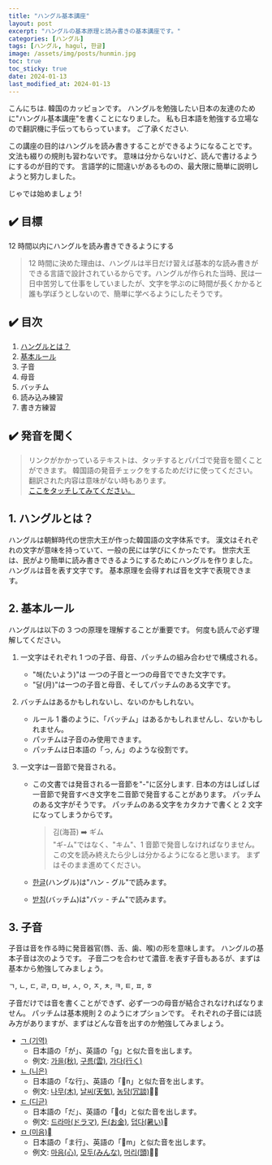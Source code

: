 ```yaml
---
title: "ハングル基本講座"
layout: post
excerpt: "ハングルの基本原理と読み書きの基本講座です。"
categories: [ハングル]
tags: [ハングル, hagul, 한글]
image: /assets/img/posts/hunmin.jpg
toc: true
toc_sticky: true
date: 2024-01-13
last_modified_at: 2024-01-13
---
```


こんにちは.
韓国のカッピョンです。
ハングルを勉強したい日本の友達のために"ハングル基本講座"を書くことになりました。
私も日本語を勉強する立場なので翻訳機に手伝ってもらっています。
ご了承ください.

この講座の目的はハングルを読み書きすることができるようになることです。
文法も綴りの規則も習わないです。
意味は分からないけど、読んで書けるようにするのが目的です。
言語学的に間違いがあるものの、最大限に簡単に説明しようと努力しました。

じゃでは始めましょう!

## ✔️ 目標

12 時間以内にハングルを読み書きできるようにする

> 12 時間に決めた理由は、ハングルは半日だけ習えば基本的な読み書きができる言語で設計されているからです。ハングルが作られた当時、民は一日中苦労して仕事をしていましたが、文字を学ぶのに時間が長くかかると誰も学ぼうとしないので、簡単に学べるようにしたそうです。

## ✔️ 目次

1. [ハングルとは？](#1-ハングルとは)
2. [基本ルール](#2-基本ルール)
3. 子音
4. 母音
5. バッチム
6. 読み込み練習
7. 書き方練習

## ✔️ 発音を聞く

> リンクがかかっているテキストは、タッチするとパパゴで発音を聞くことができます。
> 韓国語の発音チェックをするためだけに使ってください。 翻訳された内容は意味がない時もあります。  
> [ここをタッチしてみてください。](https://papago.naver.com/?sk=ko&tk=ja&hn=0&st=%EC%97%AC%EA%B8%B0%EB%A5%BC%20%ED%84%B0%EC%B9%98%ED%95%B4%EB%B3%B4%EC%84%B8%EC%9A%94.)

## 1. ハングルとは？

ハングルは朝鮮時代の世宗大王が作った韓国語の文字体系です。
漢文はそれぞれの文字が意味を持っていて、一般の民には学びにくかったです。
世宗大王は、民がより簡単に読み書きできるようにするためにハングルを作りました。
ハングルは音を表す文字です。 基本原理を会得すれば音を文字で表現できます。

## 2. 基本ルール

ハングルは以下の 3 つの原理を理解することが重要です。 何度も読んで必ず理解してください。

1. 一文字はそれぞれ 1 つの子音、母音、パッチムの組み合わせで構成される。
   - "해(たいよう)"は 一つの子音と一つの母音でできた文字です。
   - "달(月)"は一つの子音と母音、そしてパッチムのある文字です。
2. バッチムはあるかもしれないし、ないのかもしれない。
   - ルール 1 番のように、「バッチム」はあるかもしれませんし、ないかもしれません。
   - パッチムは子音のみ使用できます。
   - パッチムは日本語の「っ, ん」のような役割です。
3. 一文字は一音節で発音される。

   - この文書では発音される一音節を"-"に区分します. 日本の方はしばしば一音節で発音すべき文字を二音節で発音することがあります。 パッチムのある文字がそうです。 パッチムのある文字をカタカナで書くと 2 文字になってしまうからです。

     > 김(海苔) ➡️ ギム  
     > "ギ-ム"ではなく、"キム"、1 音節で発音しなければなりません。  
     > この文を読み終えたら少しは分かるようになると思います。 まずはそのまま進めてください。

   - [한글](https://papago.naver.com/?sk=ko&tk=ja&hn=0&st=%ED%95%9C%EA%B8%80)(ハングル)は"ハン - グル"で読みます。
   - [받침](https://papago.naver.com/?sk=ko&tk=ja&hn=0&st=%EB%B0%9B%EC%B9%A8)(バッチム)は"バッ - チム"で読みます。

## 3. 子音

子音は音を作る時に発音器官(唇、舌、歯、喉)の形を意味します。
ハングルの基本子音は次のようです。
子音二つを合わせて濃音.を表す子音もあるが、まずは基本から勉強してみましょう。

ㄱ, ㄴ, ㄷ, ㄹ, ㅁ, ㅂ, ㅅ, ㅇ, ㅈ, ㅊ, ㅋ, ㅌ, ㅍ, ㅎ

子音だけでは音を書くことができず、必ず一つの母音が結合されなければなりません。
パッチムは基本規則 2 のようにオプションです。
それぞれの子音には読み方がありますが、まずはどんな音を出すのか勉強してみましょう。

- [ㄱ (기역)](https://papago.naver.com/?sk=ko&tk=ja&hn=0&st=%E3%84%B1)
  - 日本語の「が」、英語の「g」と似た音を出します。
  - 例文: [가을(秋)](https://papago.naver.com/?sk=ko&tk=ja&hn=0&st=%EA%B0%80%EC%9D%84), [구름(雲)](https://papago.naver.com/?sk=ko&tk=ja&hn=0&st=%EA%B5%AC%EB%A6%84), [가다(行く)](https://papago.naver.com/?sk=ko&tk=ja&hn=0&st=%EA%B0%80%EB%8B%A4)
- [ㄴ (니은)](https://papago.naver.com/?sk=ko&tk=ja&hn=0&st=%E3%84%B4)
  - 日本語の「な行」、英語の「n」と似た音を出します。
  - 例文: [나무(木)](https://papago.naver.com/?sk=ko&tk=ja&hn=0&st=%EB%82%98%EB%AC%B4), [날씨(天気)](https://papago.naver.com/?sk=ko&tk=ja&hn=0&st=%EA%B0%80%EC%9D%84), [농담(冗談)](https://papago.naver.com/?sk=ko&tk=ja&hn=0&st=%EB%86%8D%EB%8B%B4)
- [ㄷ (디귿)](https://papago.naver.com/?sk=ko&tk=ja&hn=0&st=%E3%84%B7)
  - 日本語の「だ」、英語の「d」と似た音を出します。
  - 例文: [드라마(ドラマ)](https://papago.naver.com/?sk=ko&tk=ja&hn=0&st=%EB%93%9C%EB%9D%BC%EB%A7%88), [돈(お金)](https://papago.naver.com/?sk=ko&tk=ja&hn=0&st=%EB%8F%88), [덥다(暑い)](https://papago.naver.com/?sk=ko&tk=ja&hn=0&st=%EB%8D%A5%EB%8B%A4)
- [ㅁ (미음)](https://papago.naver.com/?sk=ko&tk=ja&hn=0&st=%E3%85%81)
  - 日本語の「ま行」、英語の「m」と似た音を出します。
  - 例文: [마음(心)](https://papago.naver.com/?sk=ko&tk=ja&hn=0&st=%EB%A7%88%EC%9D%8C), [모두(みんな)](https://papago.naver.com/?sk=ko&tk=ja&hn=0&st=%EB%AA%A8%EB%91%90), [머리(頭)](https://papago.naver.com/?sk=ko&tk=ja&hn=0&st=%EB%A8%B8%EB%A6%AC)

